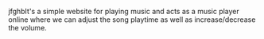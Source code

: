 jfghbIt's a simple website for playing music and acts as a music player online where we can adjust the song playtime as well as increase/decrease the volume.
